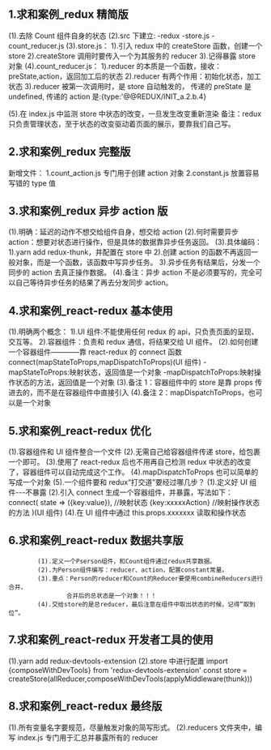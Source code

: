 ## 1.求和案例\_redux 精简版

(1).去除 Count 组件自身的状态
(2).src 下建立:
-redux
-store.js
-count_reducer.js
(3).store.js：
1).引入 redux 中的 createStore 函数，创建一个 store
2).createStore 调用时要传入一个为其服务的 reducer
3).记得暴露 store 对象
(4).count_reducer.js：
1).reducer 的本质是一个函数，接收：preState,action，返回加工后的状态
2).reducer 有两个作用：初始化状态，加工状态
3).reducer 被第一次调用时，是 store 自动触发的，
传递的 preState 是 undefined,
传递的 action 是:{type:'@@REDUX/INIT_a.2.b.4}

(5).在 index.js 中监测 store 中状态的改变，一旦发生改变重新渲染<App/>
备注：redux 只负责管理状态，至于状态的改变驱动着页面的展示，要靠我们自己写。

## 2.求和案例\_redux 完整版

新增文件：
1.count_action.js 专门用于创建 action 对象
2.constant.js 放置容易写错的 type 值

## 3.求和案例\_redux 异步 action 版

(1).明确：延迟的动作不想交给组件自身，想交给 action
(2).何时需要异步 action：想要对状态进行操作，但是具体的数据靠异步任务返回。
(3).具体编码：
1).yarn add redux-thunk，并配置在 store 中
2).创建 action 的函数不再返回一般对象，而是一个函数，该函数中写异步任务。
3).异步任务有结果后，分发一个同步的 action 去真正操作数据。
(4).备注：异步 action 不是必须要写的，完全可以自己等待异步任务的结果了再去分发同步 action。

## 4.求和案例\_react-redux 基本使用

(1).明确两个概念：
1).UI 组件:不能使用任何 redux 的 api，只负责页面的呈现、交互等。
2).容器组件：负责和 redux 通信，将结果交给 UI 组件。
(2).如何创建一个容器组件————靠 react-redux 的 connect 函数
connect(mapStateToProps,mapDispatchToProps)(UI 组件)
-mapStateToProps:映射状态，返回值是一个对象
-mapDispatchToProps:映射操作状态的方法，返回值是一个对象
(3).备注 1：容器组件中的 store 是靠 props 传进去的，而不是在容器组件中直接引入
(4).备注 2：mapDispatchToProps，也可以是一个对象

## 5.求和案例\_react-redux 优化

(1).容器组件和 UI 组件整合一个文件
(2).无需自己给容器组件传递 store，给<App/>包裹一个<Provider store={store}>即可。
(3).使用了 react-redux 后也不用再自己检测 redux 中状态的改变了，容器组件可以自动完成这个工作。
(4).mapDispatchToProps 也可以简单的写成一个对象
(5).一个组件要和 redux“打交道”要经过哪几步？
(1).定义好 UI 组件---不暴露
(2).引入 connect 生成一个容器组件，并暴露，写法如下：
connect(
state => ({key:value}), //映射状态
{key:xxxxxAction} //映射操作状态的方法
)(UI 组件)
(4).在 UI 组件中通过 this.props.xxxxxxx 读取和操作状态

## 6.求和案例\_react-redux 数据共享版

    		(1).定义一个Pserson组件，和Count组件通过redux共享数据。
    		(2).为Person组件编写：reducer、action，配置constant常量。
    		(3).重点：Person的reducer和Count的Reducer要使用combineReducers进行合并，
    				合并后的总状态是一个对象！！！
    		(4).交给store的是总reducer，最后注意在组件中取出状态的时候，记得“取到位”。

## 7.求和案例\_react-redux 开发者工具的使用

(1).yarn add redux-devtools-extension
(2).store 中进行配置
import {composeWithDevTools} from 'redux-devtools-extension'
const store = createStore(allReducer,composeWithDevTools(applyMiddleware(thunk)))

## 8.求和案例\_react-redux 最终版

(1).所有变量名字要规范，尽量触发对象的简写形式。
(2).reducers 文件夹中，编写 index.js 专门用于汇总并暴露所有的 reducer

